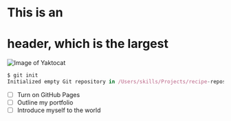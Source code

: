 # This is an <h1> header, which is the largest


![Image of Yaktocat](https://octodex.github.com/images/yaktocat.png)
 
```javascript
$ git init
Initialized empty Git repository in /Users/skills/Projects/recipe-repository/.git/
```
- [ ] Turn on GitHub Pages
- [ ] Outline my portfolio
- [ ] Introduce myself to the world
